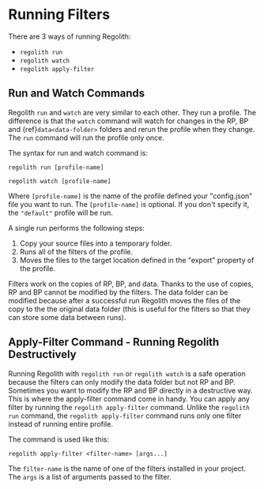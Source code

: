 # Running Filters

There are 3 ways of running Regolith:
- `regolith run`
- `regolith watch`
- `regolith apply-filter`

## Run and Watch Commands

Regolith `run` and `watch` are very similar to each other. They run a profile. The difference is
that the `watch` command will watch for changes in the RP, BP and {ref}`data<data-folder>` folders
and rerun the profile when they change. The `run` command will run the profile only once.

The syntax for run and watch command is:

```
regolith run [profile-name]
```

```
regolith watch [profile-name]
```

Where `[profile-name]` is the name of the profile defined your "config.json" file you want to run.
The `[profile-name]` is optional. If you don't specify it, the `"default"` profile will be run.

A single run performs the following steps:
1. Copy your source files into a temporary folder.
2. Runs all of the filters of the profile.
3. Moves the files to the target location defined in the "export" property of the profile.

Filters work on the copies of RP, BP, and data. Thanks to the use of copies, RP
and BP cannot be modified by the filters. The data folder can be modified
because after a successful run Regolith moves the files of the copy to the
the original data folder (this is useful for the filters so that they can store
some data between runs).

## Apply-Filter Command - Running Regolith Destructively

Running Regolith with `regolith run` or `regolith watch` is a safe operation because the filters can
only modify the data folder but not RP and BP. Sometimes you want to modify the RP and BP directly
in a destructive way. This is where the apply-filter command come in handy. You can apply any filter
by running the `regolith apply-filter` command. Unlike the `regolith run` command, the `regolith apply-filter`
command runs only one filter instead of running entire profile.

The command is used like this:

```
regolith apply-filter <filter-name> [args...]
```

The `filter-name` is the name of one of the filters installed in your project. The `args` is a list of arguments passed to the filter.
